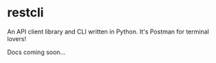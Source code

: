 # restcli
An API client library and CLI written in Python. It's Postman for terminal lovers!

Docs coming soon...
